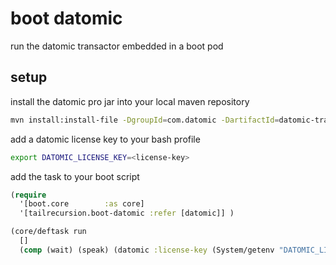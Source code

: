 # boot datomic
run the datomic transactor embedded in a boot pod

## setup

install the datomic pro jar into your local maven repository
```bash
mvn install:install-file -DgroupId=com.datomic -DartifactId=datomic-transactor-pro -Dfile=datomic-transactor-pro-0.9.5078.jar -DpomFile=pom.xml
```

add a datomic license key to your bash profile
```bash
export DATOMIC_LICENSE_KEY=<license-key>
```

add the task to your boot script
```clojure
(require 
  '[boot.core        :as core]
  '[tailrecursion.boot-datomic :refer [datomic]] )

(core/deftask run
  []
  (comp (wait) (speak) (datomic :license-key (System/getenv "DATOMIC_LICENSE_KEY")) ))
```

